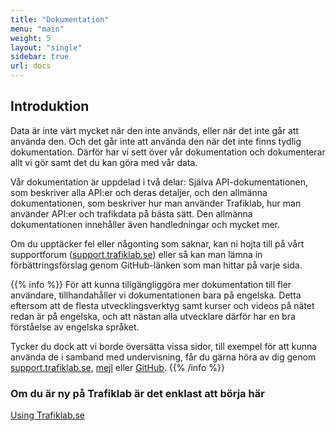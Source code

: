 ```yaml
---
title: "Dokumentation"
menu: "main"
weight: 5 
layout: "single"
sidebar: true 
url: docs
---
```


## Introduktion

Data är inte värt mycket när den inte används, eller när det inte går att använda den. Och det går inte att använda den
när det inte finns tydlig dokumentation. Därför har vi sett över vår dokumentation och dokumenterar allt vi gör samt
det du kan göra med vår data.

<!-- more -->

Vår dokumentation är uppdelad i två delar: Själva API-dokumentationen, som beskriver alla API:er och deras detaljer, och den 
allmänna dokumentationen, som beskriver hur man använder Trafiklab, hur man använder API:er och trafikdata på bästa
sätt. Den allmänna dokumentationen innehåller även handledningar och mycket mer.

Om du upptäcker fel eller någonting som saknar, kan ni hojta till på vårt supportforum
([support.trafiklab.se](https://support.trafiklab.se)) eller så kan man lämna in förbättringsförslag genom GitHub-länken
som man hittar på varje sida.

{{% info %}} För att kunna tillgängliggöra mer dokumentation till fler användare, tillhandahåller vi dokumentationen
bara på engelska. Detta eftersom att de flesta utvecklingsverktyg samt kurser och videos på nätet redan är på engelska,
och att nästan alla utvecklare därför har en bra förståelse av engelska språket.

Tycker du dock att vi borde översätta vissa sidor, till exempel för att kunna använda de i samband med undervisning, får
du gärna höra av dig genom [support.trafiklab.se](https://support.trafiklab.se), [mejl](mailto:info@trafiklab.se) eller
[GitHub](https://github.com/trafiklab/trafiklab.se). {{% /info %}}

### Om du är ny på Trafiklab är det enklast att börja här

[Using Trafiklab.se](/sv/docs/using-trafiklab/)
